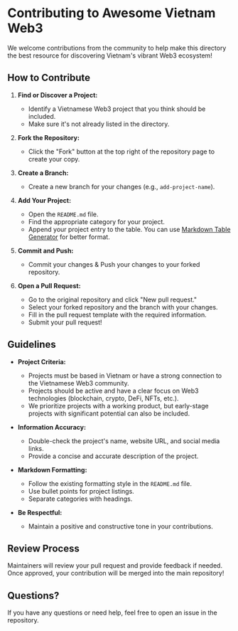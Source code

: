 # Contributing to Awesome Vietnam Web3

We welcome contributions from the community to help make this directory the best resource for discovering Vietnam's vibrant Web3 ecosystem!

## How to Contribute

1. **Find or Discover a Project:**

   - Identify a Vietnamese Web3 project that you think should be included.
   - Make sure it's not already listed in the directory.

2. **Fork the Repository:**

   - Click the "Fork" button at the top right of the repository page to create your copy.

3. **Create a Branch:**

   - Create a new branch for your changes (e.g., `add-project-name`).

4. **Add Your Project:**

   - Open the `README.md` file.
   - Find the appropriate category for your project.
   - Append your project entry to the table. You can use [Markdown Table Generator](https://www.tablesgenerator.com/markdown_tables#) for better format.

5. **Commit and Push:**

   - Commit your changes & Push your changes to your forked repository.

6. **Open a Pull Request:**
   - Go to the original repository and click "New pull request."
   - Select your forked repository and the branch with your changes.
   - Fill in the pull request template with the required information.
   - Submit your pull request!

## Guidelines

- **Project Criteria:**

  - Projects must be based in Vietnam or have a strong connection to the Vietnamese Web3 community.
  - Projects should be active and have a clear focus on Web3 technologies (blockchain, crypto, DeFi, NFTs, etc.).
  - We prioritize projects with a working product, but early-stage projects with significant potential can also be included.

- **Information Accuracy:**

  - Double-check the project's name, website URL, and social media links.
  - Provide a concise and accurate description of the project.

- **Markdown Formatting:**

  - Follow the existing formatting style in the `README.md` file.
  - Use bullet points for project listings.
  - Separate categories with headings.

- **Be Respectful:**
  - Maintain a positive and constructive tone in your contributions.

## Review Process

Maintainers will review your pull request and provide feedback if needed. Once approved, your contribution will be merged into the main repository!

## Questions?

If you have any questions or need help, feel free to open an issue in the repository.
